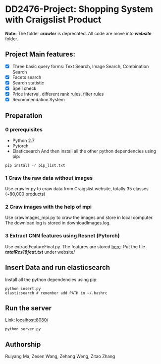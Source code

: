 # DD2476-Project: Shopping System with Craigslist Product

**Note:** The folder ***crawler*** is deprecated. All code are move into ***website*** folder.

## Project Main features:
- [x] Three basic query forms: Text Search, Image Search, Combination Search
- [x] Facets search
- [x] Search statistic
- [x] Spell check
- [x] Price interval, different rank rules, filter rules
- [x] Recommendation System

## Preparation

### 0 prerequisites
* Python 2.7
* Pytorch
* Elasticsearch
And then install all the other python dependencies using pip:
```
pip install -r pip_list.txt
```

### 1 Craw the raw data without images

Use crawler.py to craw data from Craigslist website, totally 35 classes (~80,000 products)

### 2 Craw images with the help of mpi
Use crawImages_mpi.py to craw the images and store in local computer. The download log is stored in downloadImages.log.

### 3 Extract CNN features using Resnet (Pytorch)
Use extractFeatureFinal.py. The features are stored [here](https://drive.google.com/file/d/1vHil721YsCCNFH7s7qPFcFGmmbvflCpk/view?usp=sharing). Put the file ***totalRes18feat.txt*** under website/

## Insert Data and run elasticsearch
Install all the python dependencies using pip:
```
python insert.py
elasticsearch # remember add PATH in ~/.bashrc
```

## Run the server
Link: [localhost:8080/](localhost:8080/)
```
python server.py
```

## Authorship
Ruiyang Ma, Zesen Wang, Zehang Weng, Zitao Zhang
